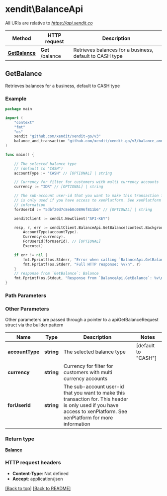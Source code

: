 # xendit\BalanceApi

All URIs are relative to *https://api.xendit.co*

Method | HTTP request | Description
------------- | ------------- | -------------
[**GetBalance**](BalanceApi.md#GetBalance) | **Get** /balance | Retrieves balances for a business, default to CASH type



## GetBalance

Retrieves balances for a business, default to CASH type



### Example

```go
package main

import (
    "context"
    "fmt"
    "os"
    xendit "github.com/xendit/xendit-go/v3"
    balance_and_transaction "github.com/xendit/xendit-go/v3/balance_and_transaction"
)

func main() {
    
    // The selected balance type 
    // (default to "CASH")
    accountType := "CASH" // [OPTIONAL] | string

    // Currency for filter for customers with multi currency accounts
    currency := "IDR" // [OPTIONAL] | string

    // The sub-account user-id that you want to make this transaction for. This header
    // is only used if you have access to xenPlatform. See xenPlatform for more
    // information
    forUserId := "5dbf20d7c8eb0c0896f811b6" // [OPTIONAL] | string

    xenditClient := xendit.NewClient("API-KEY")

    resp, r, err := xenditClient.BalanceApi.GetBalance(context.Background()).
        AccountType(accountType).
        Currency(currency).
        ForUserId(forUserId). // [OPTIONAL]
        Execute()

    if err != nil {
        fmt.Fprintf(os.Stderr, "Error when calling `BalanceApi.GetBalance``: %v\n", err)
        fmt.Fprintf(os.Stderr, "Full HTTP response: %v\n", r)
    }
    // response from `GetBalance`: Balance
    fmt.Fprintf(os.Stdout, "Response from `BalanceApi.GetBalance`: %v\n", resp)
}
```

### Path Parameters



### Other Parameters

Other parameters are passed through a pointer to a apiGetBalanceRequest struct via the builder pattern


Name | Type | Description  | Notes
------------- | ------------- | ------------- | -------------
 **accountType** | **string** | The selected balance type | [default to &quot;CASH&quot;]
 **currency** | **string** | Currency for filter for customers with multi currency accounts | 
 **forUserId** | **string** | The sub-account user-id that you want to make this transaction for. This header is only used if you have access to xenPlatform. See xenPlatform for more information | 

### Return type

[**Balance**](balance_and_transaction/Balance.md)

### HTTP request headers

- **Content-Type**: Not defined
- **Accept**: application/json

[[Back to top]](#)
[[Back to README]](../README.md)

